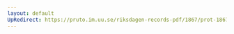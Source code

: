 ```yaml
---
layout: default
UpRedirect: https://pruto.im.uu.se/riksdagen-records-pdf/1867/prot-1867--ak--302/prot-1867--ak--302_007.pdf
---
```

